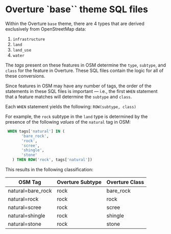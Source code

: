 Overture `base`` theme SQL files
===

Within the Overture `base` theme, there are 4 types that are derived exclusively from OpenStreetMap data:

 1. `infrastructure`
 1. `land`
 1. `land_use`
 1. `water`

The *tags* present on these features in OSM determine the `type`, `subtype`, and `class` for the feature in Overture. These SQL files contain the logic for all of these conversions.

Since features in OSM may have any number of tags, the order of the statements in these SQL files is important — i.e., the first `WHEN` statement that a feature matches will determine the `subtype` and `class`.

Each `WHEN` statement yields the following: `ROW(subtype, class)`

For example, the `rock` subtype in the `land` type is determined by the presence of the following _values_ of the `natural` tag in OSM:

```sql
 WHEN tags['natural'] IN (
       'bare_rock',
       'rock',
       'scree',
       'shingle',
       'stone'
   ) THEN ROW('rock', tags['natural'])
```

This results in the following classification:

| OSM Tag | Overture Subtype |Overture Class |
|----------|--------|-----|
|natural=bare_rock| rock | bare_rock|
|natural=rock| rock | rock |
|natural=scree| rock | scree|
|natural=shingle| rock | shingle|
|natural=stone| rock | stone|
